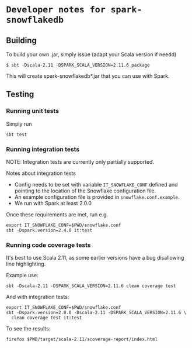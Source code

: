 # `Developer notes for spark-snowflakedb`

## Building

To build your own .jar, simply issue (adapt your Scala version if needd)

    $ sbt -Dscala-2.11 -DSPARK_SCALA_VERSION=2.11.6 package
     
This will create spark-snowflakedb*.jar that you can use with Spark.


## Testing

### Running unit tests

Simply run
  
    sbt test
    
### Running integration tests

NOTE: Integration tests are currently only partially supported.

Notes about integration tests
* Config needs to be set with variable `IT_SNOWFLAKE_CONF` defined and
    pointing to the location of the Snowflake configuration file.
* An example configuration file is provided in `snowflake.conf.example`.
* We run with Spark at least 2.0.0

Once these requirements are met, run e.g.
    
    export IT_SNOWFLAKE_CONF=$PWD/snowflake.conf 
    sbt -Dspark.version=2.4.0 it:test
  
### Running code coverage tests

It's best to use Scala 2.11, as some earlier versions have a bug disallowing
line highlighting.

Example use:

    sbt -Dscala-2.11 -DSPARK_SCALA_VERSION=2.11.6 clean coverage test

And with integration tests:

    export IT_SNOWFLAKE_CONF=$PWD/snowflake.conf
    sbt -Dspark.version=2.0.0 -Dscala-2.11 -DSPARK_SCALA_VERSION=2.11.6 \
      clean coverage test it:test

To see the results:      

    firefox $PWD/target/scala-2.11/scoverage-report/index.html
    
